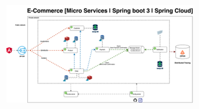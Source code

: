 ![micro-services-global-architecture drawio](https://github.com/its-ani/Ecom_Rashan/blob/main/diagrams/E-commerce-global-architecture.drawio.svg)
